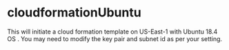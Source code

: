 # cloudformationUbuntu
This will initiate a cloud formation template on US-East-1 with Ubuntu 18.4 OS . 
You may need to modify the key pair and subnet id as per your setting.
